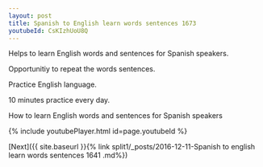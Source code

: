 ```yaml
---
layout: post
title: Spanish to English learn words sentences 1673 
youtubeId: CsKIzhUoU8Q
---
```

 
 
Helps to learn English words and sentences for Spanish speakers.

Opportunitiy to repeat the words sentences. 

Practice English language. 
 
10 minutes practice every day. 
 
How to learn English words and sentences for Spanish speakers 
 
{% include youtubePlayer.html id=page.youtubeId %}
 
 
[Next]({{ site.baseurl }}{% link  split1/_posts/2016-12-11-Spanish to english learn words sentences 1641 .md%})
 
